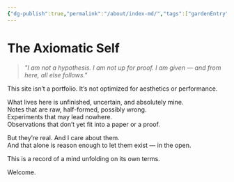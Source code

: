 ```yaml
---
{"dg-publish":true,"permalink":"/about/index-md/","tags":["gardenEntry"]}
---
```


# The Axiomatic Self

> *"I am not a hypothesis. I am not up for proof. I am given — and from here, all else follows."*

This site isn’t a portfolio. It’s not optimized for aesthetics or performance.

What lives here is unfinished, uncertain, and absolutely mine.  
Notes that are raw, half-formed, possibly wrong.  
Experiments that may lead nowhere.  
Observations that don’t yet fit into a paper or a proof.

But they’re real. And I care about them.  
And that alone is reason enough to let them exist — in the open.

This is a record of a mind unfolding on its own terms.

Welcome.
